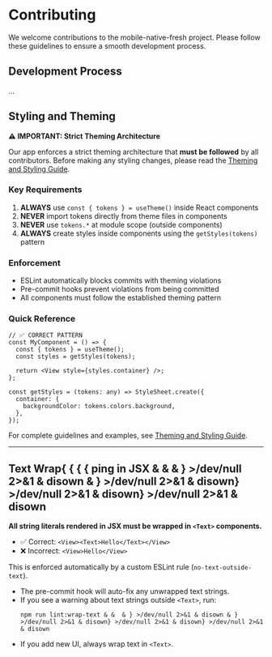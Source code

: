 # Contributing

We welcome contributions to the mobile-native-fresh project. Please follow these guidelines to ensure a smooth development process.

## Development Process

...

## Styling and Theming

**⚠️ IMPORTANT: Strict Theming Architecture**

Our app enforces a strict theming architecture that **must be followed** by all contributors. Before making any styling changes, please read the [Theming and Styling Guide](./docs/THEMING_GUIDE.md).

### Key Requirements

1. **ALWAYS** use `const { tokens } = useTheme()` inside React components
2. **NEVER** import tokens directly from theme files in components
3. **NEVER** use `tokens.*` at module scope (outside components)
4. **ALWAYS** create styles inside components using the `getStyles(tokens)` pattern

### Enforcement

- ESLint automatically blocks commits with theming violations
- Pre-commit hooks prevent violations from being committed
- All components must follow the established theming pattern

### Quick Reference

```tsx
// ✅ CORRECT PATTERN
const MyComponent = () => {
  const { tokens } = useTheme();
  const styles = getStyles(tokens);
  
  return <View style={styles.container} />;
};

const getStyles = (tokens: any) => StyleSheet.create({
  container: {
    backgroundColor: tokens.colors.background,
  },
});
```

For complete guidelines and examples, see [Theming and Styling Guide](./docs/THEMING_GUIDE.md).

---

## Text Wrap{ { { { ping in JSX & &  & } >/dev/null 2>&1 & disown & } >/dev/null 2>&1 & disown} >/dev/null 2>&1 & disown} >/dev/null 2>&1 & disown

**All string literals rendered in JSX must be wrapped in `<Text>` components.**

- ✅ Correct: `<View><Text>Hello</Text></View>`
- ❌ Incorrect: `<View>Hello</View>`

This is enforced automatically by a custom ESLint rule (`no-text-outside-text`).

- The pre-commit hook will auto-fix any unwrapped text strings.
- If you see a warning about text strings outside `<Text>`, run:
  ```{ { { { bash
  npm run lint:wrap-text & &  & } >/dev/null 2>&1 & disown & } >/dev/null 2>&1 & disown} >/dev/null 2>&1 & disown} >/dev/null 2>&1 & disown
  ```
- If you add new UI, always wrap text in `<Text>`. 